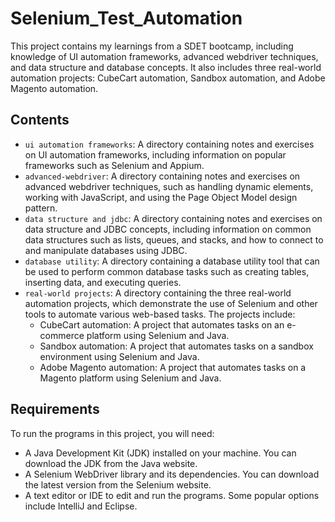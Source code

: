 # Selenium_Test_Automation
This project contains my learnings from a SDET bootcamp, including knowledge of UI automation frameworks, advanced webdriver techniques, and data structure and database concepts. It also includes three real-world automation projects: CubeCart automation, Sandbox automation, and Adobe Magento automation.

## Contents
- `ui automation frameworks`: A directory containing notes and exercises on UI automation frameworks, including information on popular frameworks such as Selenium and Appium.
- `advanced-webdriver`: A directory containing notes and exercises on advanced webdriver techniques, such as handling dynamic elements, working with JavaScript, and using the Page Object Model design pattern.
- `data structure and jdbc`: A directory containing notes and exercises on data structure and JDBC concepts, including information on common data structures such as lists, queues, and stacks, and how to connect to and manipulate databases using JDBC.
- `database utility`: A directory containing a database utility tool that can be used to perform common database tasks such as creating tables, inserting data, and executing queries.
- `real-world projects`: A directory containing the three real-world automation projects, which demonstrate the use of Selenium and other tools to automate various web-based tasks. The projects include:
   - CubeCart automation: A project that automates tasks on an e-commerce platform using Selenium and Java.
   - Sandbox automation: A project that automates tasks on a sandbox environment using Selenium and Java.
   - Adobe Magento automation: A project that automates tasks on a Magento platform using Selenium and Java.
   
## Requirements
To run the programs in this project, you will need:

- A Java Development Kit (JDK) installed on your machine. You can download the JDK from the Java website.
- A Selenium WebDriver library and its dependencies. You can download the latest version from the Selenium website.
- A text editor or IDE to edit and run the programs. Some popular options include IntelliJ and Eclipse.




